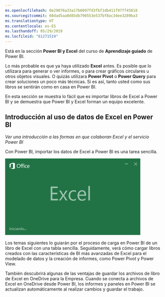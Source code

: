 ```yaml
---
ms.openlocfilehash: 0e29076a33a17b6097fd3fbf1db411f97ff45818
ms.sourcegitcommit: 60dad5aa0d85db790553e537bf8ac34ee3289ba3
ms.translationtype: HT
ms.contentlocale: es-ES
ms.lasthandoff: 05/29/2019
ms.locfileid: "61271519"
---
```

Está en la sección **Power BI y Excel** del curso de **Aprendizaje guiado** de Power BI.

Lo más probable es que ya haya utilizado **Excel** antes. Es posible que lo utilizara para generar o ver informes, o para crear gráficos circulares u otros objetos visuales. O quizás utilizara **Power Pivot** o **Power Query** para crear soluciones un poco más técnicas. Si es así, tanto usted como sus libros se sentirán como en casa en Power BI.

En esta sección se muestra lo fácil que es importar libros de Excel a Power BI y se demuestra que Power BI y Excel forman un equipo excelente.

## <a name="introduction-to-using-excel-data-in-power-bi"></a>Introducción al uso de datos de Excel en Power BI
*Ver una introducción a las formas en que colaboran Excel y el servicio Power BI*

Con Power BI, importar los datos de Excel a Power BI es una tarea sencilla.

![](media/5-1-intro-excel-data/5-1_1.png)

Los temas siguientes lo guiarán por el proceso de carga en Power BI de un libro de Excel con una tabla sencilla. Seguidamente, verá cómo cargar libros creados con las características de BI más avanzadas de Excel para el modelado de datos y la creación de informes, como Power Pivot y Power View.

También descubrirá algunas de las ventajas de guardar los archivos de libro de Excel en OneDrive para la Empresa. Cuando se conecta a archivos de Excel en OneDrive desde Power BI, los informes y paneles en Power BI se actualizan automáticamente al realizar cambios y guardar el trabajo.

